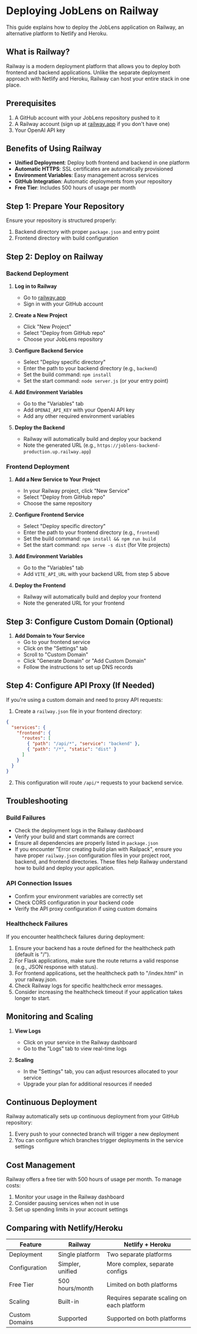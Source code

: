 # Deploying JobLens on Railway

This guide explains how to deploy the JobLens application on Railway, an alternative platform to Netlify and Heroku.

## What is Railway?

Railway is a modern deployment platform that allows you to deploy both frontend and backend applications. Unlike the separate deployment approach with Netlify and Heroku, Railway can host your entire stack in one place.

## Prerequisites

1. A GitHub account with your JobLens repository pushed to it
2. A Railway account (sign up at [railway.app](https://railway.app) if you don't have one)
3. Your OpenAI API key

## Benefits of Using Railway

- **Unified Deployment**: Deploy both frontend and backend in one platform
- **Automatic HTTPS**: SSL certificates are automatically provisioned
- **Environment Variables**: Easy management across services
- **GitHub Integration**: Automatic deployments from your repository
- **Free Tier**: Includes 500 hours of usage per month

## Step 1: Prepare Your Repository

Ensure your repository is structured properly:

1. Backend directory with proper `package.json` and entry point
2. Frontend directory with build configuration

## Step 2: Deploy on Railway

### Backend Deployment

1. **Log in to Railway**
   - Go to [railway.app](https://railway.app)
   - Sign in with your GitHub account

2. **Create a New Project**
   - Click "New Project" 
   - Select "Deploy from GitHub repo"
   - Choose your JobLens repository

3. **Configure Backend Service**
   - Select "Deploy specific directory"
   - Enter the path to your backend directory (e.g., `backend`)
   - Set the build command: `npm install`
   - Set the start command: `node server.js` (or your entry point)

4. **Add Environment Variables**
   - Go to the "Variables" tab
   - Add `OPENAI_API_KEY` with your OpenAI API key
   - Add any other required environment variables

5. **Deploy the Backend**
   - Railway will automatically build and deploy your backend
   - Note the generated URL (e.g., `https://joblens-backend-production.up.railway.app`)

### Frontend Deployment

1. **Add a New Service to Your Project**
   - In your Railway project, click "New Service"
   - Select "Deploy from GitHub repo"
   - Choose the same repository

2. **Configure Frontend Service**
   - Select "Deploy specific directory"
   - Enter the path to your frontend directory (e.g., `frontend`)
   - Set the build command: `npm install && npm run build`
   - Set the start command: `npx serve -s dist` (for Vite projects)

3. **Add Environment Variables**
   - Go to the "Variables" tab
   - Add `VITE_API_URL` with your backend URL from step 5 above

4. **Deploy the Frontend**
   - Railway will automatically build and deploy your frontend
   - Note the generated URL for your frontend

## Step 3: Configure Custom Domain (Optional)

1. **Add Domain to Your Service**
   - Go to your frontend service
   - Click on the "Settings" tab
   - Scroll to "Custom Domain"
   - Click "Generate Domain" or "Add Custom Domain"
   - Follow the instructions to set up DNS records

## Step 4: Configure API Proxy (If Needed)

If you're using a custom domain and need to proxy API requests:

1. Create a `railway.json` file in your frontend directory:

```json
{
  "services": {
    "frontend": {
      "routes": [
        { "path": "/api/*", "service": "backend" },
        { "path": "/*", "static": "dist" }
      ]
    }
  }
}
```

2. This configuration will route `/api/*` requests to your backend service.

## Troubleshooting

### Build Failures

- Check the deployment logs in the Railway dashboard
- Verify your build and start commands are correct
- Ensure all dependencies are properly listed in `package.json`
- If you encounter "Error creating build plan with Railpack", ensure you have proper `railway.json` configuration files in your project root, backend, and frontend directories. These files help Railway understand how to build and deploy your application.

### API Connection Issues

- Confirm your environment variables are correctly set
- Check CORS configuration in your backend code
- Verify the API proxy configuration if using custom domains

### Healthcheck Failures

If you encounter healthcheck failures during deployment:

1. Ensure your backend has a route defined for the healthcheck path (default is "/").
2. For Flask applications, make sure the route returns a valid response (e.g., JSON response with status).
3. For frontend applications, set the healthcheck path to "/index.html" in your railway.json.
4. Check Railway logs for specific healthcheck error messages.
5. Consider increasing the healthcheck timeout if your application takes longer to start.

## Monitoring and Scaling

1. **View Logs**
   - Click on your service in the Railway dashboard
   - Go to the "Logs" tab to view real-time logs

2. **Scaling**
   - In the "Settings" tab, you can adjust resources allocated to your service
   - Upgrade your plan for additional resources if needed

## Continuous Deployment

Railway automatically sets up continuous deployment from your GitHub repository:

1. Every push to your connected branch will trigger a new deployment
2. You can configure which branches trigger deployments in the service settings

## Cost Management

Railway offers a free tier with 500 hours of usage per month. To manage costs:

1. Monitor your usage in the Railway dashboard
2. Consider pausing services when not in use
3. Set up spending limits in your account settings

## Comparing with Netlify/Heroku

| Feature | Railway | Netlify + Heroku |
|---------|---------|------------------|
| Deployment | Single platform | Two separate platforms |
| Configuration | Simpler, unified | More complex, separate configs |
| Free Tier | 500 hours/month | Limited on both platforms |
| Scaling | Built-in | Requires separate scaling on each platform |
| Custom Domains | Supported | Supported on both platforms |